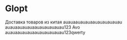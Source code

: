 # Glopt
 Доставка товаров из китая
auauaauauauaauauauauauau
auauaauauauaauauauauauau123
Avo
auauaauauauaauauauauauau123qwerty
